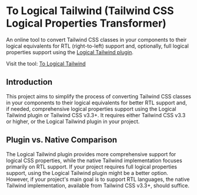 # To Logical Tailwind (Tailwind CSS Logical Properties Transformer)

An online tool to convert Tailwind CSS classes in your components to their logical equivalents for RTL (right-to-left) support and, optionally, full logical properties support using the [Logical Tailwind plugin](https://github.com/stevecochrane/tailwindcss-logical).

Visit the tool: [To Logical Tailwind](https://logical-tailwind-css.vercel.app/)

## Introduction

This project aims to simplify the process of converting Tailwind CSS classes in your components to their logical equivalents for better RTL support and, if needed, comprehensive logical properties support using the Logical Tailwind plugin or Tailwind CSS v3.3+. It requires either Tailwind CSS v3.3 or higher, or the Logical Tailwind plugin in your project.

## Plugin vs. Native Comparison

The Logical Tailwind plugin provides more comprehensive support for logical CSS properties, while the native Tailwind implementation focuses primarily on RTL support. If your project requires full logical properties support, using the Logical Tailwind plugin might be a better option. However, if your project's main goal is to support RTL languages, the native Tailwind implementation, available from Tailwind CSS v3.3+, should suffice.
